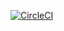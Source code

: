 [![CircleCI](https://circleci.com/gh/godguide1/spring5-webflux-rest.svg?style=svg)](https://circleci.com/gh/godguide1/spring5-webflux-rest)
